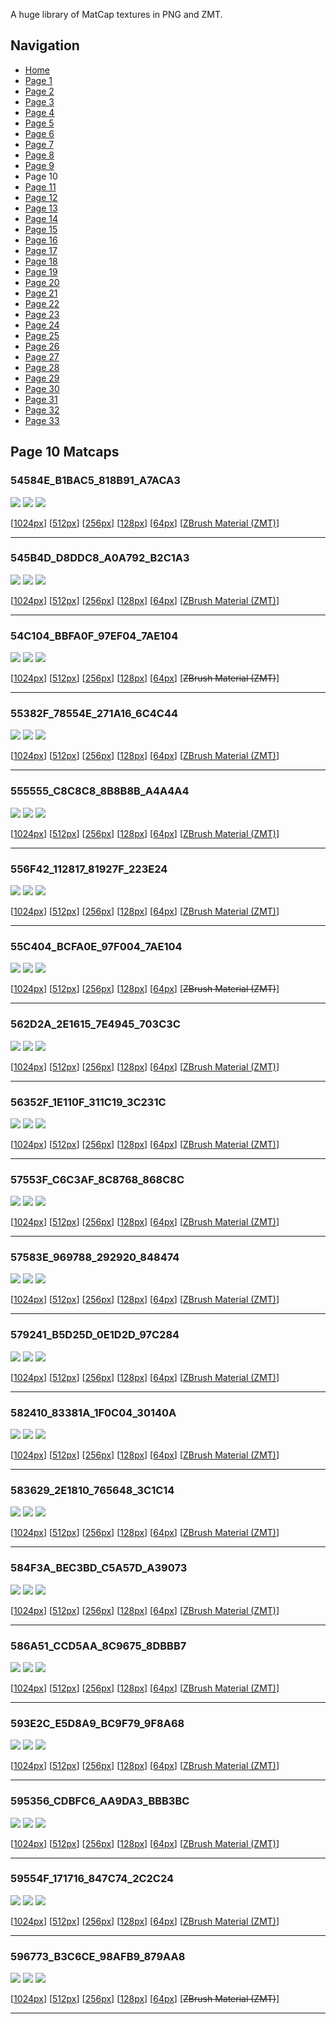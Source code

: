 A huge library of MatCap textures in PNG and ZMT.


## Navigation
* [Home](/)
* [Page 1](PAGE-1.md)
* [Page 2](PAGE-2.md)
* [Page 3](PAGE-3.md)
* [Page 4](PAGE-4.md)
* [Page 5](PAGE-5.md)
* [Page 6](PAGE-6.md)
* [Page 7](PAGE-7.md)
* [Page 8](PAGE-8.md)
* [Page 9](PAGE-9.md)
* Page 10
* [Page 11](PAGE-11.md)
* [Page 12](PAGE-12.md)
* [Page 13](PAGE-13.md)
* [Page 14](PAGE-14.md)
* [Page 15](PAGE-15.md)
* [Page 16](PAGE-16.md)
* [Page 17](PAGE-17.md)
* [Page 18](PAGE-18.md)
* [Page 19](PAGE-19.md)
* [Page 20](PAGE-20.md)
* [Page 21](PAGE-21.md)
* [Page 22](PAGE-22.md)
* [Page 23](PAGE-23.md)
* [Page 24](PAGE-24.md)
* [Page 25](PAGE-25.md)
* [Page 26](PAGE-26.md)
* [Page 27](PAGE-27.md)
* [Page 28](PAGE-28.md)
* [Page 29](PAGE-29.md)
* [Page 30](PAGE-30.md)
* [Page 31](PAGE-31.md)
* [Page 32](PAGE-32.md)
* [Page 33](PAGE-33.md)
## Page 10 Matcaps
### 54584E_B1BAC5_818B91_A7ACA3
![](preview/54584E_B1BAC5_818B91_A7ACA3-preview.png)
![](thumbnail/54584E_B1BAC5_818B91_A7ACA3.jpg)
![](palette/54584E_B1BAC5_818B91_A7ACA3-palette.png)

[[1024px](https://github.com/nidorx/matcaps/raw/master/1024/54584E_B1BAC5_818B91_A7ACA3.png)]
[[512px](https://github.com/nidorx/matcaps/raw/master/512/54584E_B1BAC5_818B91_A7ACA3-512px.png)]
[[256px](https://github.com/nidorx/matcaps/raw/master/256/54584E_B1BAC5_818B91_A7ACA3-256px.png)]
[[128px](https://github.com/nidorx/matcaps/raw/master/128/54584E_B1BAC5_818B91_A7ACA3-128px.png)]
[[64px](https://github.com/nidorx/matcaps/raw/master/64/54584E_B1BAC5_818B91_A7ACA3-64px.png)]
[[ZBrush Material (ZMT)](https://github.com/nidorx/matcaps/raw/master/zmt/54584E_B1BAC5_818B91_A7ACA3.zmt)]

---
### 545B4D_D8DDC8_A0A792_B2C1A3
![](preview/545B4D_D8DDC8_A0A792_B2C1A3-preview.png)
![](thumbnail/545B4D_D8DDC8_A0A792_B2C1A3.jpg)
![](palette/545B4D_D8DDC8_A0A792_B2C1A3-palette.png)

[[1024px](https://github.com/nidorx/matcaps/raw/master/1024/545B4D_D8DDC8_A0A792_B2C1A3.png)]
[[512px](https://github.com/nidorx/matcaps/raw/master/512/545B4D_D8DDC8_A0A792_B2C1A3-512px.png)]
[[256px](https://github.com/nidorx/matcaps/raw/master/256/545B4D_D8DDC8_A0A792_B2C1A3-256px.png)]
[[128px](https://github.com/nidorx/matcaps/raw/master/128/545B4D_D8DDC8_A0A792_B2C1A3-128px.png)]
[[64px](https://github.com/nidorx/matcaps/raw/master/64/545B4D_D8DDC8_A0A792_B2C1A3-64px.png)]
[[ZBrush Material (ZMT)](https://github.com/nidorx/matcaps/raw/master/zmt/545B4D_D8DDC8_A0A792_B2C1A3.zmt)]

---
### 54C104_BBFA0F_97EF04_7AE104
![](preview/54C104_BBFA0F_97EF04_7AE104-preview.png)
![](thumbnail/54C104_BBFA0F_97EF04_7AE104.jpg)
![](palette/54C104_BBFA0F_97EF04_7AE104-palette.png)

[[1024px](https://github.com/nidorx/matcaps/raw/master/1024/54C104_BBFA0F_97EF04_7AE104.png)]
[[512px](https://github.com/nidorx/matcaps/raw/master/512/54C104_BBFA0F_97EF04_7AE104-512px.png)]
[[256px](https://github.com/nidorx/matcaps/raw/master/256/54C104_BBFA0F_97EF04_7AE104-256px.png)]
[[128px](https://github.com/nidorx/matcaps/raw/master/128/54C104_BBFA0F_97EF04_7AE104-128px.png)]
[[64px](https://github.com/nidorx/matcaps/raw/master/64/54C104_BBFA0F_97EF04_7AE104-64px.png)]
[~~ZBrush Material (ZMT)~~]

---
### 55382F_78554E_271A16_6C4C44
![](preview/55382F_78554E_271A16_6C4C44-preview.png)
![](thumbnail/55382F_78554E_271A16_6C4C44.jpg)
![](palette/55382F_78554E_271A16_6C4C44-palette.png)

[[1024px](https://github.com/nidorx/matcaps/raw/master/1024/55382F_78554E_271A16_6C4C44.png)]
[[512px](https://github.com/nidorx/matcaps/raw/master/512/55382F_78554E_271A16_6C4C44-512px.png)]
[[256px](https://github.com/nidorx/matcaps/raw/master/256/55382F_78554E_271A16_6C4C44-256px.png)]
[[128px](https://github.com/nidorx/matcaps/raw/master/128/55382F_78554E_271A16_6C4C44-128px.png)]
[[64px](https://github.com/nidorx/matcaps/raw/master/64/55382F_78554E_271A16_6C4C44-64px.png)]
[[ZBrush Material (ZMT)](https://github.com/nidorx/matcaps/raw/master/zmt/55382F_78554E_271A16_6C4C44.zmt)]

---
### 555555_C8C8C8_8B8B8B_A4A4A4
![](preview/555555_C8C8C8_8B8B8B_A4A4A4-preview.png)
![](thumbnail/555555_C8C8C8_8B8B8B_A4A4A4.jpg)
![](palette/555555_C8C8C8_8B8B8B_A4A4A4-palette.png)

[[1024px](https://github.com/nidorx/matcaps/raw/master/1024/555555_C8C8C8_8B8B8B_A4A4A4.png)]
[[512px](https://github.com/nidorx/matcaps/raw/master/512/555555_C8C8C8_8B8B8B_A4A4A4-512px.png)]
[[256px](https://github.com/nidorx/matcaps/raw/master/256/555555_C8C8C8_8B8B8B_A4A4A4-256px.png)]
[[128px](https://github.com/nidorx/matcaps/raw/master/128/555555_C8C8C8_8B8B8B_A4A4A4-128px.png)]
[[64px](https://github.com/nidorx/matcaps/raw/master/64/555555_C8C8C8_8B8B8B_A4A4A4-64px.png)]
[[ZBrush Material (ZMT)](https://github.com/nidorx/matcaps/raw/master/zmt/555555_C8C8C8_8B8B8B_A4A4A4.zmt)]

---
### 556F42_112817_81927F_223E24
![](preview/556F42_112817_81927F_223E24-preview.png)
![](thumbnail/556F42_112817_81927F_223E24.jpg)
![](palette/556F42_112817_81927F_223E24-palette.png)

[[1024px](https://github.com/nidorx/matcaps/raw/master/1024/556F42_112817_81927F_223E24.png)]
[[512px](https://github.com/nidorx/matcaps/raw/master/512/556F42_112817_81927F_223E24-512px.png)]
[[256px](https://github.com/nidorx/matcaps/raw/master/256/556F42_112817_81927F_223E24-256px.png)]
[[128px](https://github.com/nidorx/matcaps/raw/master/128/556F42_112817_81927F_223E24-128px.png)]
[[64px](https://github.com/nidorx/matcaps/raw/master/64/556F42_112817_81927F_223E24-64px.png)]
[[ZBrush Material (ZMT)](https://github.com/nidorx/matcaps/raw/master/zmt/556F42_112817_81927F_223E24.zmt)]

---
### 55C404_BCFA0E_97F004_7AE104
![](preview/55C404_BCFA0E_97F004_7AE104-preview.png)
![](thumbnail/55C404_BCFA0E_97F004_7AE104.jpg)
![](palette/55C404_BCFA0E_97F004_7AE104-palette.png)

[[1024px](https://github.com/nidorx/matcaps/raw/master/1024/55C404_BCFA0E_97F004_7AE104.png)]
[[512px](https://github.com/nidorx/matcaps/raw/master/512/55C404_BCFA0E_97F004_7AE104-512px.png)]
[[256px](https://github.com/nidorx/matcaps/raw/master/256/55C404_BCFA0E_97F004_7AE104-256px.png)]
[[128px](https://github.com/nidorx/matcaps/raw/master/128/55C404_BCFA0E_97F004_7AE104-128px.png)]
[[64px](https://github.com/nidorx/matcaps/raw/master/64/55C404_BCFA0E_97F004_7AE104-64px.png)]
[~~ZBrush Material (ZMT)~~]

---
### 562D2A_2E1615_7E4945_703C3C
![](preview/562D2A_2E1615_7E4945_703C3C-preview.png)
![](thumbnail/562D2A_2E1615_7E4945_703C3C.jpg)
![](palette/562D2A_2E1615_7E4945_703C3C-palette.png)

[[1024px](https://github.com/nidorx/matcaps/raw/master/1024/562D2A_2E1615_7E4945_703C3C.png)]
[[512px](https://github.com/nidorx/matcaps/raw/master/512/562D2A_2E1615_7E4945_703C3C-512px.png)]
[[256px](https://github.com/nidorx/matcaps/raw/master/256/562D2A_2E1615_7E4945_703C3C-256px.png)]
[[128px](https://github.com/nidorx/matcaps/raw/master/128/562D2A_2E1615_7E4945_703C3C-128px.png)]
[[64px](https://github.com/nidorx/matcaps/raw/master/64/562D2A_2E1615_7E4945_703C3C-64px.png)]
[[ZBrush Material (ZMT)](https://github.com/nidorx/matcaps/raw/master/zmt/562D2A_2E1615_7E4945_703C3C.zmt)]

---
### 56352F_1E110F_311C19_3C231C
![](preview/56352F_1E110F_311C19_3C231C-preview.png)
![](thumbnail/56352F_1E110F_311C19_3C231C.jpg)
![](palette/56352F_1E110F_311C19_3C231C-palette.png)

[[1024px](https://github.com/nidorx/matcaps/raw/master/1024/56352F_1E110F_311C19_3C231C.png)]
[[512px](https://github.com/nidorx/matcaps/raw/master/512/56352F_1E110F_311C19_3C231C-512px.png)]
[[256px](https://github.com/nidorx/matcaps/raw/master/256/56352F_1E110F_311C19_3C231C-256px.png)]
[[128px](https://github.com/nidorx/matcaps/raw/master/128/56352F_1E110F_311C19_3C231C-128px.png)]
[[64px](https://github.com/nidorx/matcaps/raw/master/64/56352F_1E110F_311C19_3C231C-64px.png)]
[[ZBrush Material (ZMT)](https://github.com/nidorx/matcaps/raw/master/zmt/56352F_1E110F_311C19_3C231C.zmt)]

---
### 57553F_C6C3AF_8C8768_868C8C
![](preview/57553F_C6C3AF_8C8768_868C8C-preview.png)
![](thumbnail/57553F_C6C3AF_8C8768_868C8C.jpg)
![](palette/57553F_C6C3AF_8C8768_868C8C-palette.png)

[[1024px](https://github.com/nidorx/matcaps/raw/master/1024/57553F_C6C3AF_8C8768_868C8C.png)]
[[512px](https://github.com/nidorx/matcaps/raw/master/512/57553F_C6C3AF_8C8768_868C8C-512px.png)]
[[256px](https://github.com/nidorx/matcaps/raw/master/256/57553F_C6C3AF_8C8768_868C8C-256px.png)]
[[128px](https://github.com/nidorx/matcaps/raw/master/128/57553F_C6C3AF_8C8768_868C8C-128px.png)]
[[64px](https://github.com/nidorx/matcaps/raw/master/64/57553F_C6C3AF_8C8768_868C8C-64px.png)]
[[ZBrush Material (ZMT)](https://github.com/nidorx/matcaps/raw/master/zmt/57553F_C6C3AF_8C8768_868C8C.zmt)]

---
### 57583E_969788_292920_848474
![](preview/57583E_969788_292920_848474-preview.png)
![](thumbnail/57583E_969788_292920_848474.jpg)
![](palette/57583E_969788_292920_848474-palette.png)

[[1024px](https://github.com/nidorx/matcaps/raw/master/1024/57583E_969788_292920_848474.png)]
[[512px](https://github.com/nidorx/matcaps/raw/master/512/57583E_969788_292920_848474-512px.png)]
[[256px](https://github.com/nidorx/matcaps/raw/master/256/57583E_969788_292920_848474-256px.png)]
[[128px](https://github.com/nidorx/matcaps/raw/master/128/57583E_969788_292920_848474-128px.png)]
[[64px](https://github.com/nidorx/matcaps/raw/master/64/57583E_969788_292920_848474-64px.png)]
[[ZBrush Material (ZMT)](https://github.com/nidorx/matcaps/raw/master/zmt/57583E_969788_292920_848474.zmt)]

---
### 579241_B5D25D_0E1D2D_97C284
![](preview/579241_B5D25D_0E1D2D_97C284-preview.png)
![](thumbnail/579241_B5D25D_0E1D2D_97C284.jpg)
![](palette/579241_B5D25D_0E1D2D_97C284-palette.png)

[[1024px](https://github.com/nidorx/matcaps/raw/master/1024/579241_B5D25D_0E1D2D_97C284.png)]
[[512px](https://github.com/nidorx/matcaps/raw/master/512/579241_B5D25D_0E1D2D_97C284-512px.png)]
[[256px](https://github.com/nidorx/matcaps/raw/master/256/579241_B5D25D_0E1D2D_97C284-256px.png)]
[[128px](https://github.com/nidorx/matcaps/raw/master/128/579241_B5D25D_0E1D2D_97C284-128px.png)]
[[64px](https://github.com/nidorx/matcaps/raw/master/64/579241_B5D25D_0E1D2D_97C284-64px.png)]
[[ZBrush Material (ZMT)](https://github.com/nidorx/matcaps/raw/master/zmt/579241_B5D25D_0E1D2D_97C284.zmt)]

---
### 582410_83381A_1F0C04_30140A
![](preview/582410_83381A_1F0C04_30140A-preview.png)
![](thumbnail/582410_83381A_1F0C04_30140A.jpg)
![](palette/582410_83381A_1F0C04_30140A-palette.png)

[[1024px](https://github.com/nidorx/matcaps/raw/master/1024/582410_83381A_1F0C04_30140A.png)]
[[512px](https://github.com/nidorx/matcaps/raw/master/512/582410_83381A_1F0C04_30140A-512px.png)]
[[256px](https://github.com/nidorx/matcaps/raw/master/256/582410_83381A_1F0C04_30140A-256px.png)]
[[128px](https://github.com/nidorx/matcaps/raw/master/128/582410_83381A_1F0C04_30140A-128px.png)]
[[64px](https://github.com/nidorx/matcaps/raw/master/64/582410_83381A_1F0C04_30140A-64px.png)]
[[ZBrush Material (ZMT)](https://github.com/nidorx/matcaps/raw/master/zmt/582410_83381A_1F0C04_30140A.zmt)]

---
### 583629_2E1810_765648_3C1C14
![](preview/583629_2E1810_765648_3C1C14-preview.png)
![](thumbnail/583629_2E1810_765648_3C1C14.jpg)
![](palette/583629_2E1810_765648_3C1C14-palette.png)

[[1024px](https://github.com/nidorx/matcaps/raw/master/1024/583629_2E1810_765648_3C1C14.png)]
[[512px](https://github.com/nidorx/matcaps/raw/master/512/583629_2E1810_765648_3C1C14-512px.png)]
[[256px](https://github.com/nidorx/matcaps/raw/master/256/583629_2E1810_765648_3C1C14-256px.png)]
[[128px](https://github.com/nidorx/matcaps/raw/master/128/583629_2E1810_765648_3C1C14-128px.png)]
[[64px](https://github.com/nidorx/matcaps/raw/master/64/583629_2E1810_765648_3C1C14-64px.png)]
[[ZBrush Material (ZMT)](https://github.com/nidorx/matcaps/raw/master/zmt/583629_2E1810_765648_3C1C14.zmt)]

---
### 584F3A_BEC3BD_C5A57D_A39073
![](preview/584F3A_BEC3BD_C5A57D_A39073-preview.png)
![](thumbnail/584F3A_BEC3BD_C5A57D_A39073.jpg)
![](palette/584F3A_BEC3BD_C5A57D_A39073-palette.png)

[[1024px](https://github.com/nidorx/matcaps/raw/master/1024/584F3A_BEC3BD_C5A57D_A39073.png)]
[[512px](https://github.com/nidorx/matcaps/raw/master/512/584F3A_BEC3BD_C5A57D_A39073-512px.png)]
[[256px](https://github.com/nidorx/matcaps/raw/master/256/584F3A_BEC3BD_C5A57D_A39073-256px.png)]
[[128px](https://github.com/nidorx/matcaps/raw/master/128/584F3A_BEC3BD_C5A57D_A39073-128px.png)]
[[64px](https://github.com/nidorx/matcaps/raw/master/64/584F3A_BEC3BD_C5A57D_A39073-64px.png)]
[[ZBrush Material (ZMT)](https://github.com/nidorx/matcaps/raw/master/zmt/584F3A_BEC3BD_C5A57D_A39073.zmt)]

---
### 586A51_CCD5AA_8C9675_8DBBB7
![](preview/586A51_CCD5AA_8C9675_8DBBB7-preview.png)
![](thumbnail/586A51_CCD5AA_8C9675_8DBBB7.jpg)
![](palette/586A51_CCD5AA_8C9675_8DBBB7-palette.png)

[[1024px](https://github.com/nidorx/matcaps/raw/master/1024/586A51_CCD5AA_8C9675_8DBBB7.png)]
[[512px](https://github.com/nidorx/matcaps/raw/master/512/586A51_CCD5AA_8C9675_8DBBB7-512px.png)]
[[256px](https://github.com/nidorx/matcaps/raw/master/256/586A51_CCD5AA_8C9675_8DBBB7-256px.png)]
[[128px](https://github.com/nidorx/matcaps/raw/master/128/586A51_CCD5AA_8C9675_8DBBB7-128px.png)]
[[64px](https://github.com/nidorx/matcaps/raw/master/64/586A51_CCD5AA_8C9675_8DBBB7-64px.png)]
[[ZBrush Material (ZMT)](https://github.com/nidorx/matcaps/raw/master/zmt/586A51_CCD5AA_8C9675_8DBBB7.zmt)]

---
### 593E2C_E5D8A9_BC9F79_9F8A68
![](preview/593E2C_E5D8A9_BC9F79_9F8A68-preview.png)
![](thumbnail/593E2C_E5D8A9_BC9F79_9F8A68.jpg)
![](palette/593E2C_E5D8A9_BC9F79_9F8A68-palette.png)

[[1024px](https://github.com/nidorx/matcaps/raw/master/1024/593E2C_E5D8A9_BC9F79_9F8A68.png)]
[[512px](https://github.com/nidorx/matcaps/raw/master/512/593E2C_E5D8A9_BC9F79_9F8A68-512px.png)]
[[256px](https://github.com/nidorx/matcaps/raw/master/256/593E2C_E5D8A9_BC9F79_9F8A68-256px.png)]
[[128px](https://github.com/nidorx/matcaps/raw/master/128/593E2C_E5D8A9_BC9F79_9F8A68-128px.png)]
[[64px](https://github.com/nidorx/matcaps/raw/master/64/593E2C_E5D8A9_BC9F79_9F8A68-64px.png)]
[[ZBrush Material (ZMT)](https://github.com/nidorx/matcaps/raw/master/zmt/593E2C_E5D8A9_BC9F79_9F8A68.zmt)]

---
### 595356_CDBFC6_AA9DA3_BBB3BC
![](preview/595356_CDBFC6_AA9DA3_BBB3BC-preview.png)
![](thumbnail/595356_CDBFC6_AA9DA3_BBB3BC.jpg)
![](palette/595356_CDBFC6_AA9DA3_BBB3BC-palette.png)

[[1024px](https://github.com/nidorx/matcaps/raw/master/1024/595356_CDBFC6_AA9DA3_BBB3BC.png)]
[[512px](https://github.com/nidorx/matcaps/raw/master/512/595356_CDBFC6_AA9DA3_BBB3BC-512px.png)]
[[256px](https://github.com/nidorx/matcaps/raw/master/256/595356_CDBFC6_AA9DA3_BBB3BC-256px.png)]
[[128px](https://github.com/nidorx/matcaps/raw/master/128/595356_CDBFC6_AA9DA3_BBB3BC-128px.png)]
[[64px](https://github.com/nidorx/matcaps/raw/master/64/595356_CDBFC6_AA9DA3_BBB3BC-64px.png)]
[[ZBrush Material (ZMT)](https://github.com/nidorx/matcaps/raw/master/zmt/595356_CDBFC6_AA9DA3_BBB3BC.zmt)]

---
### 59554F_171716_847C74_2C2C24
![](preview/59554F_171716_847C74_2C2C24-preview.png)
![](thumbnail/59554F_171716_847C74_2C2C24.jpg)
![](palette/59554F_171716_847C74_2C2C24-palette.png)

[[1024px](https://github.com/nidorx/matcaps/raw/master/1024/59554F_171716_847C74_2C2C24.png)]
[[512px](https://github.com/nidorx/matcaps/raw/master/512/59554F_171716_847C74_2C2C24-512px.png)]
[[256px](https://github.com/nidorx/matcaps/raw/master/256/59554F_171716_847C74_2C2C24-256px.png)]
[[128px](https://github.com/nidorx/matcaps/raw/master/128/59554F_171716_847C74_2C2C24-128px.png)]
[[64px](https://github.com/nidorx/matcaps/raw/master/64/59554F_171716_847C74_2C2C24-64px.png)]
[[ZBrush Material (ZMT)](https://github.com/nidorx/matcaps/raw/master/zmt/59554F_171716_847C74_2C2C24.zmt)]

---
### 596773_B3C6CE_98AFB9_879AA8
![](preview/596773_B3C6CE_98AFB9_879AA8-preview.png)
![](thumbnail/596773_B3C6CE_98AFB9_879AA8.jpg)
![](palette/596773_B3C6CE_98AFB9_879AA8-palette.png)

[[1024px](https://github.com/nidorx/matcaps/raw/master/1024/596773_B3C6CE_98AFB9_879AA8.png)]
[[512px](https://github.com/nidorx/matcaps/raw/master/512/596773_B3C6CE_98AFB9_879AA8-512px.png)]
[[256px](https://github.com/nidorx/matcaps/raw/master/256/596773_B3C6CE_98AFB9_879AA8-256px.png)]
[[128px](https://github.com/nidorx/matcaps/raw/master/128/596773_B3C6CE_98AFB9_879AA8-128px.png)]
[[64px](https://github.com/nidorx/matcaps/raw/master/64/596773_B3C6CE_98AFB9_879AA8-64px.png)]
[~~ZBrush Material (ZMT)~~]

---